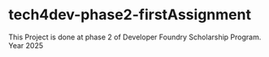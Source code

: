 # tech4dev-phase2-firstAssignment
This Project is done at phase 2 of Developer Foundry Scholarship Program. Year 2025
